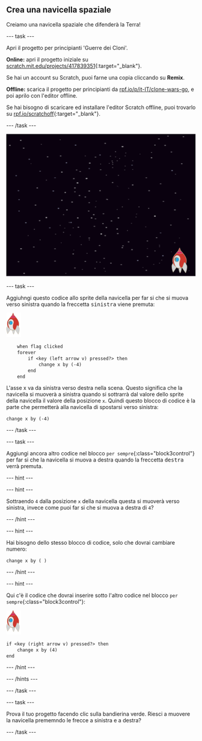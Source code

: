 ## Crea una navicella spaziale

Creiamo una navicella spaziale che difenderà la Terra!

--- task ---

Apri il progetto per principianti 'Guerre dei Cloni'.

**Online:** apri il progetto iniziale su [scratch.mit.edu/projects/417839351](https://scratch.mit.edu/projects/417839351){:target="_blank"}.

Se hai un account su Scratch, puoi farne una copia cliccando su **Remix**.

**Offline:** scarica il progetto per principianti da [rpf.io/p/it-IT/clone-wars-go](http://rpf.io/p/it-IT/clone-wars-go), e poi aprilo con l'editor offline.

Se hai bisogno di scaricare ed installare l'editor Scratch offline, puoi trovarlo su [rpf.io/scratchoff](https://rpf.io/scratchoff){:target="_blank"}.

--- /task ---

![progetto per principianti](images/starter-project.png)

--- task ---

Aggiuhngi questo codice allo sprite della navicella per far si che si muova verso sinistra quando la freccetta <kbd>sinistra</kbd> viene premuta:

![sprite razzo](images/rocket-sprite.png)

```blocks3
    when flag clicked
	forever
		if <key (left arrow v) pressed?> then
			change x by (-4)
		end
	end
```

L'asse x va da sinistra verso destra nella scena. Questo significa che la navicella si muoverà a sinistra quando si sottrarrà dal valore dello sprite della navicella il valore della posizione `x`. Quindi questo blocco di codice è la parte che permetterà alla navicella di spostarsi verso sinistra:

```blocks3
change x by (-4)
```

--- /task ---

--- task ---

Aggiungi ancora altro codice nel blocco `per sempre`{:class="block3control"} per far si che la navicella si muova a destra quando la freccetta <kbd>destra</kbd> verrà premuta.

--- hint ---

--- hint ---

Sottraendo `4` dalla posizione `x` della navicella questa si muoverà verso sinistra, invece come puoi far si che si muova a destra di `4`?

--- /hint ---

--- hint ---

Hai bisogno dello stesso blocco di codice, solo che dovrai cambiare numero:

```blocks3
change x by ( )
```

--- /hint ---

--- hint ---

Qui c'è il codice che dovrai inserire sotto l'altro codice nel blocco `per sempre`{:class="block3control"}:

![sprite razzo](images/rocket-sprite.png)

```blocks3
if <key (right arrow v) pressed?> then
	change x by (4)
end
```

--- /hint ---

--- /hints ---

--- /task ---

--- task ---

Prova il tuo progetto facendo clic sulla bandierina verde. Riesci a muovere la navicella prememndo le frecce a sinistra e a destra?

--- /task ---